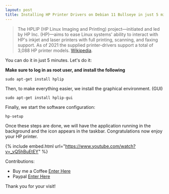 ```yaml
---
layout: post
title: Installing HP Printer Drivers on Debian 11 Bullseye in just 5 minutes!
---
```


>The HPLIP (HP Linux Imaging and Printlng) project—initiated and led by HP Inc. (HP)—aims to ease Linux systems' ability to interact with HP's inkjet and laser printers with full printing, scanning, and faxing support. As of 2021 the supplied printer-drivers support a total of 3,088 HP printer models. 
[Wikipedia](https://en.wikipedia.org/wiki/HP_Linux_Imaging_and_Printing).


You can do it in just 5 minutes. Let's do it:

**Make sure to log in as root user, and install the following**

```code
sudo apt-get install hplip
```

Then, to make everything easier, we install the graphical environment. (GUI)

```code
sudo apt-get install hplip-gui
``` 

Finally, we start the software configuration:

```code
hp-setup
``` 

Once these steps are done, we will have the application running in the background and the icon appears in the taskbar. Congratulations now enjoy your HP printer.

{% include embed.html url="https://www.youtube.com/watch?v=_vQ5hBuEtEY" %}

Contributions:

+ Buy me a Coffee [Enter Here](https://www.buymeacoffee.com/alvaloper)
+ Paypal [Enter Here](https://www.paypal.com/paypalme/ingespinozalj)

Thank you for your visit! 